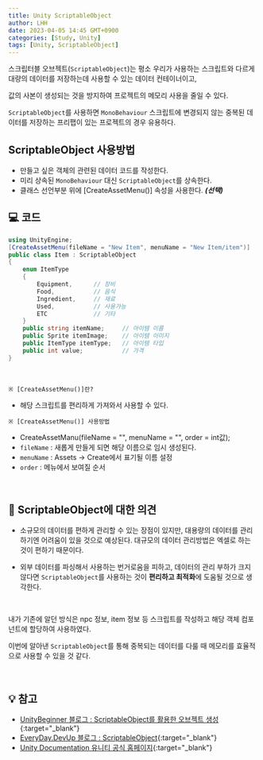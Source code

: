```yaml
---
title: Unity ScriptableObject
author: LHH
date: 2023-04-05 14:45 GMT+0900
categories: [Study, Unity]
tags: [Unity, ScriptableObject]
---
```


스크립터블 오브젝트(`ScriptableObject`)는 평소 우리가 사용하는 스크립트와 다르게 대량의 데이터를 저장하는데 사용할 수 있는 데이터 컨테이너이고,

값의 사본이 생성되는 것을 방지하여 프로젝트의 메모리 사용을 줄일 수 있다.

`ScriptableObject`를 사용하면 `MonoBehaviour` 스크립트에 변경되지 않는 중복된 데이터를 저장하는 프리팹이 있는 프로젝트의 경우 유용하다.

## ScriptableObject 사용방법
- 만들고 싶은 객체의 관련된 데이터 코드를 작성한다.
- 미리 상속된 `MonoBehaviour` 대신 `ScriptableObject`를 상속한다.
- 클래스 선언부분 위에 [CreateAssetMenu()] 속성을 사용한다. ***(선택)***

## 💻 코드
```cs
using UnityEngine;
[CreateAssetMenu(fileName = "New Item", menuName = "New Item/item")]
public class Item : ScriptableObject
{
    enum ItemType
    {
        Equipment,      // 장비
        Food,           // 음식
        Ingredient,     // 재료
        Used,           // 사용가능
        ETC             // 기타
    }
    public string itemName;     // 아이템 이름
    public Sprite itemImage;    // 아이템 이미지
    public ItemType itemType;   // 아이템 타입
    public int value;           // 가격
}
```

<br>

`※ [CreateAssetMenu()]란?`<br>
- 해당 스크립트를 편리하게 가져와서 사용할 수 있다.

`※ [CreateAssetMenu()] 사용방법`<br>
- CreateAssetManu(fileName = "", menuName = "", order = int값);
- `fileName` : 새롭게 만들게 되면 해당 이름으로 임시 생성된다.
- `menuName` : Assets -> Create에서 표기될 이름 설정
- `order` : 메뉴에서 보여질 순서

<br>

## 📝 ScriptableObject에 대한 의견
- 소규모의 데이터를 편하게 관리할 수 있는 장점이 있지만, 대용량의 데이터를 관리하기엔 어려움이 있을 것으로 예상된다. 대규모의 데이터 관리방법은 엑셀로 하는 것이 편하기 때문이다.

- 외부 데이터를 파싱해서 사용하는 번거로움을 피하고, 데이터의 관리 부하가 크지 않다면 `ScriptableObject`를 사용하는 것이 **편리하고 최적화**에 도움될 것으로 생각한다. 

<br>

내가 기존에 알던 방식은 npc 정보, item 정보 등 스크립트를 작성하고 해당 객체 컴포넌트에 할당하여 사용하였다.

이번에 알아낸 `ScriptableObject`를 통해 중복되는 데이터를 다룰 때 메모리를 효율적으로 사용할 수 있을 것 같다.

<br>

## 💡 참고
- [UnityBeginner 블로그 : ScriptableObject를 활용한 오브젝트 생성](https://unitybeginner.tistory.com/86){:target="_blank"}
- [EveryDay.DevUp 블로그 : ScriptableObject](https://everyday-devup.tistory.com/53){:target="_blank"}
- [Unity Documentation 유니티 공식 홈페이지](https://docs.unity3d.com/kr/2021.3/Manual/class-ScriptableObject.html){:target="_blank"}